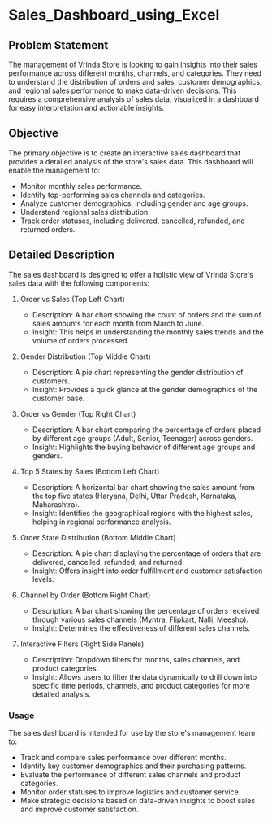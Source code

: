 # Sales_Dashboard_using_Excel

## Problem Statement
The management of Vrinda Store is looking to gain insights into their sales performance across different months, channels, and categories. They need to understand the distribution of orders and sales, customer demographics, and regional sales performance to make data-driven decisions. This requires a comprehensive analysis of sales data, visualized in a dashboard for easy interpretation and actionable insights.

## Objective
The primary objective is to create an interactive sales dashboard that provides a detailed analysis of the store's sales data. This dashboard will enable the management to:
- Monitor monthly sales performance.
- Identify top-performing sales channels and categories.
- Analyze customer demographics, including gender and age groups.
- Understand regional sales distribution.
- Track order statuses, including delivered, cancelled, refunded, and returned orders.

## Detailed Description
The sales dashboard is designed to offer a holistic view of Vrinda Store's sales data with the following components:

1. Order vs Sales (Top Left Chart)
   - Description: A bar chart showing the count of orders and the sum of sales amounts for each month from March to June.
   - Insight: This helps in understanding the monthly sales trends and the volume of orders processed.

2. Gender Distribution (Top Middle Chart)
   - Description: A pie chart representing the gender distribution of customers.
   - Insight: Provides a quick glance at the gender demographics of the customer base.

3. Order vs Gender (Top Right Chart)
   - Description: A bar chart comparing the percentage of orders placed by different age groups (Adult, Senior, Teenager) across genders.
   - Insight: Highlights the buying behavior of different age groups and genders.

4. Top 5 States by Sales (Bottom Left Chart)
   - Description: A horizontal bar chart showing the sales amount from the top five states (Haryana, Delhi, Uttar Pradesh, Karnataka, Maharashtra).
   - Insight: Identifies the geographical regions with the highest sales, helping in regional performance analysis.

5. Order State Distribution (Bottom Middle Chart)
   - Description: A pie chart displaying the percentage of orders that are delivered, cancelled, refunded, and returned.
   - Insight: Offers insight into order fulfillment and customer satisfaction levels.

6. Channel by Order (Bottom Right Chart)
   - Description: A bar chart showing the percentage of orders received through various sales channels (Myntra, Flipkart, Nalli, Meesho).
   - Insight: Determines the effectiveness of different sales channels.

7. Interactive Filters (Right Side Panels)
   - Description: Dropdown filters for months, sales channels, and product categories.
   - Insight: Allows users to filter the data dynamically to drill down into specific time periods, channels, and product categories for more detailed analysis.

### Usage
The sales dashboard is intended for use by the store's management team to:
- Track and compare sales performance over different months.
- Identify key customer demographics and their purchasing patterns.
- Evaluate the performance of different sales channels and product categories.
- Monitor order statuses to improve logistics and customer service.
- Make strategic decisions based on data-driven insights to boost sales and improve customer satisfaction.

